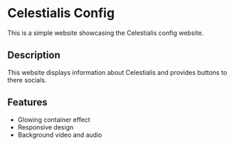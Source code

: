 # Celestialis Config

This is a simple website showcasing the Celestialis config website.

## Description

This website displays information about Celestialis and provides buttons to there socials.


## Features

- Glowing container effect
- Responsive design
- Background video and audio

